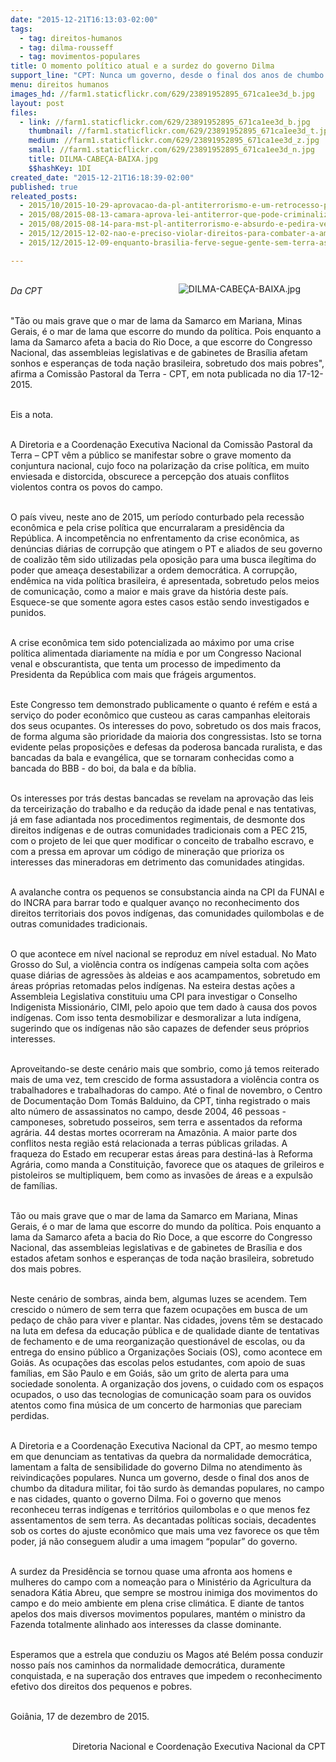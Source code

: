 ```yaml
---
date: "2015-12-21T16:13:03-02:00"
tags:
  - tag: direitos-humanos
  - tag: dilma-rousseff
  - tag: movimentos-populares
title: O momento político atual e a surdez do governo Dilma
support_line: "CPT: Nunca um governo, desde o final dos anos de chumbo da ditadura militar, foi tão surdo às demandas populares, no campo e nas cidades, quanto o governo Dilma."
menu: direitos humanos
images_hd: //farm1.staticflickr.com/629/23891952895_671ca1ee3d_b.jpg
layout: post
files:
  - link: //farm1.staticflickr.com/629/23891952895_671ca1ee3d_b.jpg
    thumbnail: //farm1.staticflickr.com/629/23891952895_671ca1ee3d_t.jpg
    medium: //farm1.staticflickr.com/629/23891952895_671ca1ee3d_z.jpg
    small: //farm1.staticflickr.com/629/23891952895_671ca1ee3d_n.jpg
    title: DILMA-CABEÇA-BAIXA.jpg
    $$hashKey: 1DI
created_date: "2015-12-21T16:18:39-02:00"
published: true
releated_posts:
  - 2015/10/2015-10-29-aprovacao-da-pl-antiterrorismo-e-um-retrocesso-para-a-democracia-afirma-dirigente-do-mst.md
  - 2015/08/2015-08-13-camara-aprova-lei-antiterror-que-pode-criminalizar-movimentos-populares.md
  - 2015/08/2015-08-14-para-mst-pl-antiterrorismo-e-absurdo-e-pedira-veto-em-reuniao-com-dilma.md
  - 2015/12/2015-12-02-nao-e-preciso-violar-direitos-para-combater-a-ameaca-terrorista.md
  - 2015/12/2015-12-09-enquanto-brasilia-ferve-segue-gente-sem-terra-assassinada.md

---
```

<figure class="image" style="float:right"><img alt="DILMA-CABEÇA-BAIXA.jpg" src="//farm1.staticflickr.com/629/23891952895_671ca1ee3d_b.jpg" />
<figcaption></figcaption>
</figure>

<p><br />
<em>Da CPT</em></p>

<p><br />
&quot;T&atilde;o ou mais grave que o mar de lama da Samarco em Mariana, Minas Gerais, &eacute; o mar de lama que escorre do mundo da pol&iacute;tica. Pois enquanto a lama da Samarco afeta a bacia do Rio Doce, a que escorre do Congresso Nacional, das assembleias legislativas e de gabinetes de Bras&iacute;lia afetam sonhos e esperan&ccedil;as de toda na&ccedil;&atilde;o brasileira, sobretudo dos mais pobres&quot;, afirma a Comiss&atilde;o Pastoral da Terra - CPT, em nota publicada no dia 17-12-2015.</p>

<p><br />
Eis a nota.</p>

<p><br />
A Diretoria e a Coordena&ccedil;&atilde;o Executiva Nacional da Comiss&atilde;o Pastoral da Terra &ndash; CPT v&ecirc;m a p&uacute;blico se manifestar sobre o grave momento da conjuntura nacional, cujo foco na polariza&ccedil;&atilde;o da crise pol&iacute;tica, em muito enviesada e distorcida, obscurece a percep&ccedil;&atilde;o dos atuais conflitos violentos contra os povos do campo.</p>

<p><br />
O pa&iacute;s viveu, neste ano de 2015, um per&iacute;odo conturbado pela recess&atilde;o econ&ocirc;mica e pela crise pol&iacute;tica que encurralaram a presid&ecirc;ncia da Rep&uacute;blica. A incompet&ecirc;ncia no enfrentamento da crise econ&ocirc;mica, as den&uacute;ncias di&aacute;rias de corrup&ccedil;&atilde;o que atingem o PT e aliados de seu governo de coaliz&atilde;o t&ecirc;m sido utilizadas pela oposi&ccedil;&atilde;o para uma busca ileg&iacute;tima do poder que amea&ccedil;a desestabilizar a ordem democr&aacute;tica. A corrup&ccedil;&atilde;o, end&ecirc;mica na vida pol&iacute;tica brasileira, &eacute; apresentada, sobretudo pelos meios de comunica&ccedil;&atilde;o, como a maior e mais grave da hist&oacute;ria deste pa&iacute;s. Esquece-se que somente agora estes casos est&atilde;o sendo investigados e punidos.</p>

<p><br />
A crise econ&ocirc;mica tem sido potencializada ao m&aacute;ximo por uma crise pol&iacute;tica alimentada diariamente na m&iacute;dia e por um Congresso Nacional venal e obscurantista, que tenta um processo de impedimento da Presidenta da Rep&uacute;blica com mais que fr&aacute;geis argumentos.</p>

<p><br />
Este Congresso tem demonstrado publicamente o quanto &eacute; ref&eacute;m e est&aacute; a servi&ccedil;o do poder econ&ocirc;mico que custeou as caras campanhas eleitorais dos seus ocupantes. Os interesses do povo, sobretudo os dos mais fracos, de forma alguma s&atilde;o prioridade da maioria dos congressistas. Isto se torna evidente pelas proposi&ccedil;&otilde;es e defesas da poderosa bancada ruralista, e das bancadas da bala e evang&eacute;lica, que se tornaram conhecidas como a bancada do BBB - do boi, da bala e da b&iacute;blia.</p>

<p><br />
Os interesses por tr&aacute;s destas bancadas se revelam na aprova&ccedil;&atilde;o das leis da terceiriza&ccedil;&atilde;o do trabalho e da redu&ccedil;&atilde;o da idade penal e nas tentativas, j&aacute; em fase adiantada nos procedimentos regimentais, de desmonte dos direitos ind&iacute;genas e de outras comunidades tradicionais com a PEC 215, com o projeto de lei que quer modificar o conceito de trabalho escravo, e com a pressa em aprovar um c&oacute;digo de minera&ccedil;&atilde;o que prioriza os interesses das mineradoras em detrimento das comunidades atingidas.</p>

<p><br />
A avalanche contra os pequenos se consubstancia ainda na CPI da FUNAI e do INCRA para barrar todo e qualquer avan&ccedil;o no reconhecimento dos direitos territoriais dos povos ind&iacute;genas, das comunidades quilombolas e de outras comunidades tradicionais.</p>

<p><br />
O que acontece em n&iacute;vel nacional se reproduz em n&iacute;vel estadual. No Mato Grosso do Sul, a viol&ecirc;ncia contra os ind&iacute;genas campeia solta com a&ccedil;&otilde;es quase di&aacute;rias de agress&otilde;es &agrave;s aldeias e aos acampamentos, sobretudo em &aacute;reas pr&oacute;prias retomadas pelos ind&iacute;genas. Na esteira destas a&ccedil;&otilde;es a Assembleia Legislativa constituiu uma CPI para investigar o Conselho Indigenista Mission&aacute;rio, CIMI, pelo apoio que tem dado &agrave; causa dos povos ind&iacute;genas. Com isso tenta desmobilizar e desmoralizar a luta ind&iacute;gena, sugerindo que os ind&iacute;genas n&atilde;o s&atilde;o capazes de defender seus pr&oacute;prios interesses.</p>

<p><br />
Aproveitando-se deste cen&aacute;rio mais que sombrio, como j&aacute; temos reiterado mais de uma vez, tem crescido de forma assustadora a viol&ecirc;ncia contra os trabalhadores e trabalhadoras do campo. At&eacute; o final de novembro, o Centro de Documenta&ccedil;&atilde;o Dom Tom&aacute;s Balduino, da CPT, tinha registrado o mais alto n&uacute;mero de assassinatos no campo, desde 2004, 46 pessoas - camponeses, sobretudo posseiros, sem terra e assentados da reforma agr&aacute;ria. 44 destas mortes ocorreram na Amaz&ocirc;nia. A maior parte dos conflitos nesta regi&atilde;o est&aacute; relacionada a terras p&uacute;blicas griladas. A fraqueza do Estado em recuperar estas &aacute;reas para destin&aacute;-las &agrave; Reforma Agr&aacute;ria, como manda a Constitui&ccedil;&atilde;o, favorece que os ataques de grileiros e pistoleiros se multipliquem, bem como as invas&otilde;es de &aacute;reas e a expuls&atilde;o de fam&iacute;lias.</p>

<p><br />
T&atilde;o ou mais grave que o mar de lama da Samarco em Mariana, Minas Gerais, &eacute; o mar de lama que escorre do mundo da pol&iacute;tica. Pois enquanto a lama da Samarco afeta a bacia do Rio Doce, a que escorre do Congresso Nacional, das assembleias legislativas e de gabinetes de Bras&iacute;lia e dos estados afetam sonhos e esperan&ccedil;as de toda na&ccedil;&atilde;o brasileira, sobretudo dos mais pobres.</p>

<p><br />
Neste cen&aacute;rio de sombras, ainda bem, algumas luzes se acendem. Tem crescido o n&uacute;mero de sem terra que fazem ocupa&ccedil;&otilde;es em busca de um peda&ccedil;o de ch&atilde;o para viver e plantar. Nas cidades, jovens t&ecirc;m se destacado na luta em defesa da educa&ccedil;&atilde;o p&uacute;blica e de qualidade diante de tentativas de fechamento e de uma reorganiza&ccedil;&atilde;o question&aacute;vel de escolas, ou da entrega do ensino p&uacute;blico a Organiza&ccedil;&otilde;es Sociais (OS), como acontece em Goi&aacute;s. As ocupa&ccedil;&otilde;es das escolas pelos estudantes, com apoio de suas fam&iacute;lias, em S&atilde;o Paulo e em Goi&aacute;s, s&atilde;o um grito de alerta para uma sociedade sonolenta. A organiza&ccedil;&atilde;o dos jovens, o cuidado com os espa&ccedil;os ocupados, o uso das tecnologias de comunica&ccedil;&atilde;o soam para os ouvidos atentos como fina m&uacute;sica de um concerto de harmonias que pareciam perdidas.</p>

<p><br />
A Diretoria e a Coordena&ccedil;&atilde;o Executiva Nacional da CPT, ao mesmo tempo em que denunciam as tentativas da quebra da normalidade democr&aacute;tica, lamentam a falta de sensibilidade do governo Dilma no atendimento &agrave;s reivindica&ccedil;&otilde;es populares. Nunca um governo, desde o final dos anos de chumbo da ditadura militar, foi t&atilde;o surdo &agrave;s demandas populares, no campo e nas cidades, quanto o governo Dilma. Foi o governo que menos reconheceu terras ind&iacute;genas e territ&oacute;rios quilombolas e o que menos fez assentamentos de sem terra. As decantadas pol&iacute;ticas sociais, decadentes sob os cortes do ajuste econ&ocirc;mico que mais uma vez favorece os que t&ecirc;m poder, j&aacute; n&atilde;o conseguem aludir a uma imagem &ldquo;popular&rdquo; do governo.</p>

<p><br />
A surdez da Presid&ecirc;ncia se tornou quase uma afronta aos homens e mulheres do campo com a nomea&ccedil;&atilde;o para o Minist&eacute;rio da Agricultura da senadora K&aacute;tia Abreu, que sempre se mostrou inimiga dos movimentos do campo e do meio ambiente em plena crise clim&aacute;tica. E diante de tantos apelos dos mais diversos movimentos populares, mant&eacute;m o ministro da Fazenda totalmente alinhado aos interesses da classe dominante.</p>

<p><br />
Esperamos que a estrela que conduziu os Magos at&eacute; Bel&eacute;m possa conduzir nosso pa&iacute;s nos caminhos da normalidade democr&aacute;tica, duramente conquistada, e na supera&ccedil;&atilde;o dos entraves que impedem o reconhecimento efetivo dos direitos dos pequenos e pobres.</p>

<p><br />
Goi&acirc;nia, 17 de dezembro de 2015.</p>

<p style="text-align: right;"><br />
Diretoria Nacional e Coordena&ccedil;&atilde;o Executiva Nacional da CPT</p>
